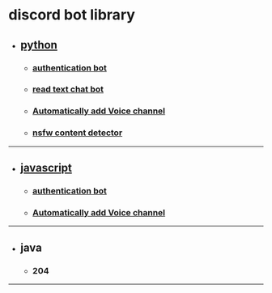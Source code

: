 # discord bot library
* ## [python](https://github.com/tksskt/discord_bot/tree/main/python "ptyhon")
  * ### [authentication bot](https://github.com/tksskt/discord_bot/tree/main/python/authentication_bot "authentication bot")
  * ### [read text chat bot](https://github.com/tksskt/discord_bot/tree/main/python/read_text_chat_bot "read text chat bot")
  * ### [Automatically add Voice channel](https://github.com/tksskt/discord_bot/tree/main/python/Automatically_add_Voice_channel "Automatically add Voice channel")
  * ### [nsfw content detector](https://github.com/tksskt/discord_bot/tree/main/python/nsfw_content_detector "nsfw content detector")

***
* ## [javascript](https://github.com/tksskt/discord_bot/tree/main/js "javascript")
  * ### [authentication bot](https://github.com/tksskt/discord_bot/tree/main/js/authentication_bot "authentication bot")
  * ### [Automatically add Voice channel](https://github.com/tksskt/discord_bot/tree/main/js/Automatically_add_Voice_channel "Automatically add Voice channel")

***
* ## java
  * ### 204

***
